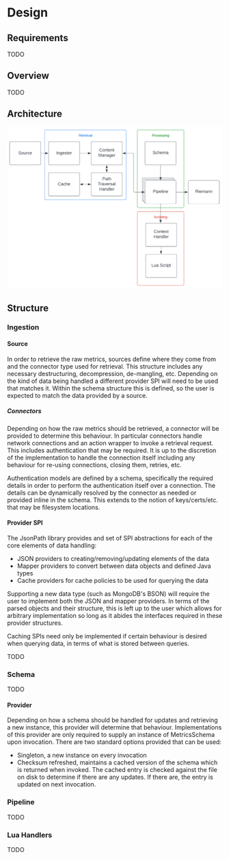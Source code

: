 # Design

## Requirements

TODO

## Overview

TODO

## Architecture

![Architecture](./architecture.png)

## Structure

### Ingestion

#### Source

In order to retrieve the raw metrics, sources define where they come from and the connector type used for retrieval. This
structure includes any necessary destructuring, decompression, de-mangling, etc. Depending on the kind of data being handled
a different provider SPI will need to be used that matches it. Within the schema structure this is defined, so the user is
expected to match the data provided by a source.

##### Connectors

Depending on how the raw metrics should be retrieved, a connector will be provided to determine this behaviour. In particular
connectors handle network connections and an action wrapper to invoke a retrieval request. This includes authentication
that may be required. It is up to the discretion of the implementation to handle the connection itself including any behaviour
for re-using connections, closing them, retries, etc.

Authentication models are defined by a schema, specifically the required details in order to perform the authentication itself
over a connection. The details can be dynamically resolved by the connector as needed or provided inline in the schema. This
extends to the notion of keys/certs/etc. that may be filesystem locations.

#### Provider SPI

The JsonPath library provides and set of SPI abstractions for each of the core elements of data handling:

* JSON providers to creating/removing/updating elements of the data
* Mapper providers to convert between data objects and defined Java types
* Cache providers for cache policies to be used for querying the data

Supporting a new data type (such as MongoDB's BSON) will require the user to implement both the JSON and mapper providers.
In terms of the parsed objects and their structure, this is left up to the user which allows for arbitrary implementation so
long as it abides the interfaces required in these provider structures.

Caching SPIs need only be implemented if certain behaviour is desired when querying data, in terms of what is stored between
queries. 

TODO

### Schema

TODO

#### Provider

Depending on how a schema should be handled for updates and retrieving a new instance, this provider will determine that
behaviour. Implementations of this provider are only required to supply an instance of MetricsSchema upon invocation.
There are two standard options provided that can be used:

* Singleton, a new instance on every invocation
* Checksum refreshed, maintains a cached version of the schema which is returned when invoked. The cached entry is checked
against the file on disk to determine if there are any updates. If there are, the entry is updated on next invocation.



### Pipeline

TODO

### Lua Handlers

TODO
